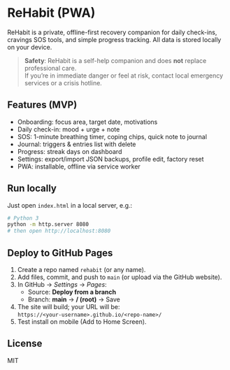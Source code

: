 # ReHabit (PWA)

ReHabit is a private, offline-first recovery companion for daily check-ins, cravings SOS tools, and simple progress tracking. All data is stored locally on your device.

> **Safety**: ReHabit is a self-help companion and does **not** replace professional care.  
> If you’re in immediate danger or feel at risk, contact local emergency services or a crisis hotline.

## Features (MVP)
- Onboarding: focus area, target date, motivations
- Daily check-in: mood + urge + note
- SOS: 1-minute breathing timer, coping chips, quick note to journal
- Journal: triggers & entries list with delete
- Progress: streak days on dashboard
- Settings: export/import JSON backups, profile edit, factory reset
- PWA: installable, offline via service worker

## Run locally
Just open `index.html` in a local server, e.g.:

```bash
# Python 3
python -m http.server 8080
# then open http://localhost:8080
```

## Deploy to GitHub Pages
1. Create a repo named `rehabit` (or any name).
2. Add files, commit, and push to `main` (or upload via the GitHub website).
3. In GitHub → *Settings* → *Pages*:
   - Source: **Deploy from a branch**
   - Branch: **main** → **/ (root)** → Save
4. The site will build; your URL will be:  
   `https://<your-username>.github.io/<repo-name>/`
5. Test install on mobile (Add to Home Screen).

## License
MIT

